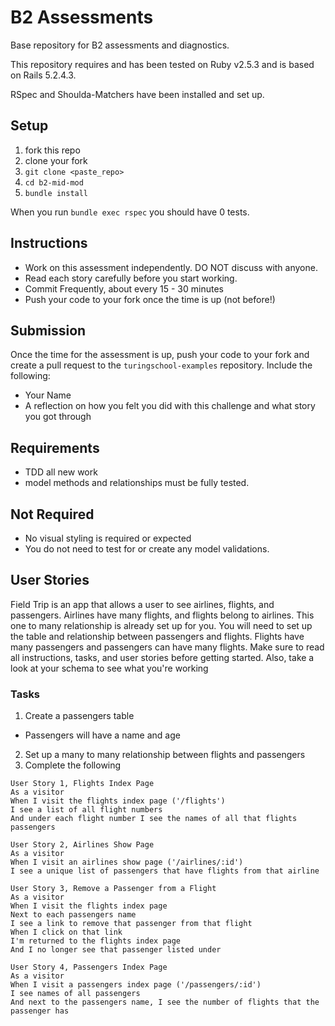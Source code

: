# B2 Assessments

Base repository for B2 assessments and diagnostics.

This repository requires and has been tested on Ruby v2.5.3 and is based on Rails 5.2.4.3.

RSpec and Shoulda-Matchers have been installed and set up.

## Setup

1. fork this repo
2. clone your fork
3. `git clone <paste_repo>`
4. `cd b2-mid-mod`
5. `bundle install`

When you run `bundle exec rspec` you should have 0 tests.

## Instructions

* Work on this assessment independently. DO NOT discuss with anyone.
* Read each story carefully before you start working.
* Commit Frequently, about every 15 - 30 minutes
* Push your code to your fork once the time is up (not before!)

## Submission

Once the time for the assessment is up, push your code to your fork and create a pull request to the `turingschool-examples` repository. Include the following:

* Your Name
* A reflection on how you felt you did with this challenge and what story you got through

## Requirements

* TDD all new work
* model methods and relationships must be fully tested.

## Not Required

* No visual styling is required or expected
* You do not need to test for or create any model validations.

## User Stories

Field Trip is an app that allows a user to see airlines, flights, and passengers. Airlines have many flights, and flights belong to airlines. This one to many relationship is already set up for you. You will need to set up the table and relationship between passengers and flights. Flights have many passengers and passengers can have many flights. Make sure to read all instructions, tasks, and user stories before getting started. Also, take a look at your schema to see what you're working

### Tasks
1. Create a passengers table
  - Passengers will have a name and age
2. Set up a many to many relationship between flights and passengers
3. Complete the following

```
User Story 1, Flights Index Page
As a visitor
When I visit the flights index page ('/flights')
I see a list of all flight numbers
And under each flight number I see the names of all that flights passengers
```

```
User Story 2, Airlines Show Page
As a visitor
When I visit an airlines show page ('/airlines/:id')
I see a unique list of passengers that have flights from that airline
```

```
User Story 3, Remove a Passenger from a Flight
As a visitor
When I visit the flights index page
Next to each passengers name
I see a link to remove that passenger from that flight
When I click on that link
I'm returned to the flights index page
And I no longer see that passenger listed under
```

```
User Story 4, Passengers Index Page
As a visitor
When I visit a passengers index page ('/passengers/:id')
I see names of all passengers
And next to the passengers name, I see the number of flights that the passenger has
```
